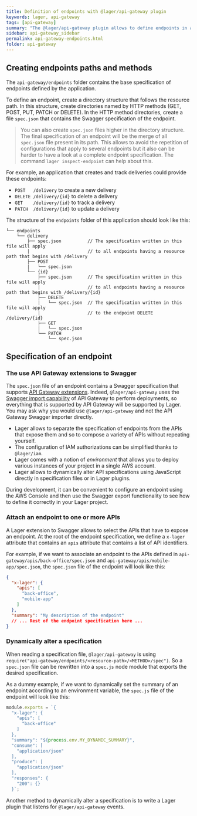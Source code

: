 ```yaml
---
title: Definition of endpoints with @lager/api-gateway plugin
keywords: lager, api-gateway
tags: [api-gateway]
summary: "The @lager/api-gateway plugin allows to define endpoints in a directory structure and attach them to APIs"
sidebar: api-gateway_sidebar
permalink: api-gateway-endpoints.html
folder: api-gateway
---
```


## Creating endpoints paths and methods

The `api-gateway/endpoints` folder contains the base specification of endpoints defined by the application.

To define an endpoint, create a directory structure that follows the resource path.
In this structure, create directories named by HTTP methods (GET, POST, PUT, PATCH or DELETE).
In the HTTP method directories, create a file `spec.json` that contains the Swagger specification of the endpoint.

> You can also create `spec.json` files higher in the directory structure. The final specification of an endpoint will be the merge of all `spec.json` file
> present in its path. This allows to avoid the repetition of configurations that apply to several endpoints but it also can be harder to have a look at a
> complete endpoint specification. The command `lager inspect-endpoint` can help about this.

For example, an application that creates and track deliveries could provide these endpoints:

*   `POST   /delivery` to create a new delivery
*   `DELETE /delivery/{id}` to delete a delivery
*   `GET    /delivery/{id}` to track a delivery
*   `PATCH  /delivery/{id}` to update a delivery

The structure of the `endpoints` folder of this application should look like this:

```text
└── endpoints
    └── delivery
        ├── spec.json          // The specification written in this file will apply
        |                      // to all endpoints having a resource path that begins with /delivery
        ├── POST
        |   └── spec.json
        └── {id}
            ├── spec.json      // The specification written in this file will apply
            |                  // to all endpoints having a resource path that begins with /delivery/{id}
            ├── DELETE
            |   └── spec.json  // The specification written in this file will apply
            |                  // to the endpoint DELETE /delivery/{id}
            ├── GET
            |   └── spec.json
            └── PATCH
                └── spec.json
```

## Specification of an endpoint

### The use API Gateway extensions to Swagger

The `spec.json` file of an endpoint contains a Swagger specification that supports [API Gateway extensions](http://docs.aws.amazon.com/apigateway/latest/developerguide/api-gateway-swagger-extensions.html).
Indeed, `@lager/api-gateway` uses the [Swagger import capability](http://docs.aws.amazon.com/apigateway/latest/developerguide/api-gateway-import-api.html)
of API Gateway to perform deployments, so everything that is supported by API Gateway will be supported by Lager. You may ask why you would use
`@lager/api-gateway` and not the API Gateway Swagger importer directly.

*   Lager allows to separate the specification of endpoints from the APIs that expose them and so to compose a variety of APIs without repeating yourself.
*   The configuration of IAM authorizations can be simplified thanks to `@lager/iam`.
*   Lager comes with a notion of *environment* that allows you to deploy various instances of your project in a single AWS account.
*   Lager allows to dynamically alter API specifications using JavaScript directly in specification files or in Lager plugins.

During development, it can be convenient to configure an endpoint using the AWS Console and then use the Swagger export functionality to see how to define it
correctly in your Lager project.

### Attach an endpoint to one or more APIs

A Lager extension to Swagger allows to select the APIs that have to expose an endpoint. At the root of the endpoint specification, we define a `x-lager` attribute
that contains an `apis` attribute that contains a list of API identifiers.

For example, if we want to associate an endpoint to the APIs defined in `api-gateway/apis/back-office/spec.json` and `api-gateway/apis/mobile-app/spec.json`,
the `spec.json` file of the endpoint will look like this:

```json
{
  "x-lager": {
    "apis": [
      "back-office",
      "mobile-app"
    ]
  },
  "summary": "My description of the endpoint"
  // ... Rest of the endpoint specification here ...
}
```

### Dynamically alter a specification

When reading a specification file, `@lager/api-gateway` is using `require("api-gateway/endpoints/<resource-path>/<METHOD>/spec")`. So a `spec.json` file can be
rewritten into a `spec.js` node module that exports the desired specification.

As a dummy example, if we want to dynamically set the summary of an endpoint according to an environment variable, the `spec.js` file of the endpoint will
look like this:

```javascript
module.exports = `{
  "x-lager": {
    "apis": [
      "back-office"
    ]
  },
  "summary": "${process.env.MY_DYNAMIC_SUMMARY}",
  "consume": [
    "application/json"
  ],
  "produce": [
    "application/json"
  ],
  "responses": {
    "200": {}
  }`;
```

Another method to dynamically alter a specification is to write a Lager plugin that listens for `@lager/api-gateway` events.
